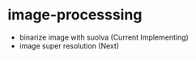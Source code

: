 # image-processsing
 - binarize image with suolva
   (Current Implementing)
 - image super resolution
   (Next)
